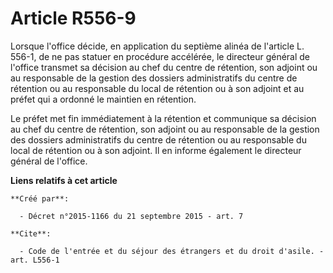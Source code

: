 # Article R556-9

Lorsque l'office décide, en application du septième alinéa de l'article L. 556-1, de ne pas statuer en procédure accélérée,
le directeur général de l'office transmet sa décision au chef du centre de rétention, son adjoint ou au responsable de la
gestion des dossiers administratifs du centre de rétention ou au responsable du local de rétention ou à son adjoint et au
préfet qui a ordonné le maintien en rétention. 

Le préfet met fin immédiatement à la rétention et communique sa décision au chef du centre de rétention, son adjoint ou au
responsable de la gestion des dossiers administratifs du centre de rétention ou au responsable du local de rétention ou à son
adjoint. Il en informe également le directeur général de l'office.

**Liens relatifs à cet article**

	**Créé par**:

	  - Décret n°2015-1166 du 21 septembre 2015 - art. 7

	**Cite**:

	  - Code de l'entrée et du séjour des étrangers et du droit d'asile. - art. L556-1
